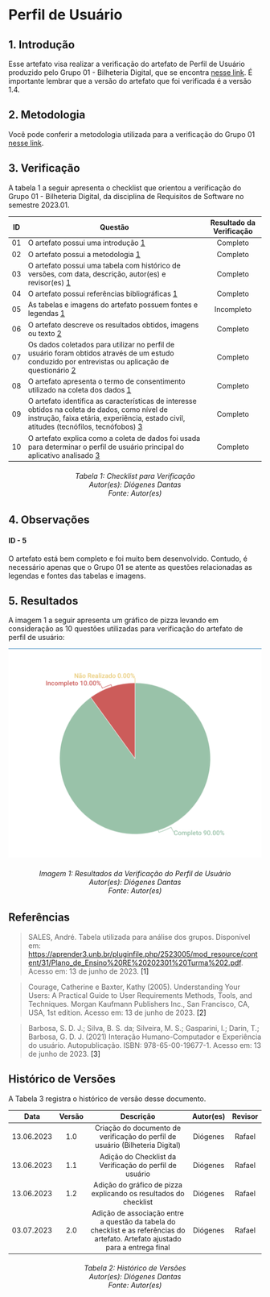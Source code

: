 # Perfil de Usuário
## 1. Introdução
Esse artefato visa realizar a verificação do artefato de Perfil de Usuário produzido pelo Grupo 01 - Bilheteria Digital, que se encontra [nesse link](https://requisitos-de-software.github.io/2023.1-BilheteriaDigital/elicitacao/perfil_de_usuario/).
É importante lembrar que a versão do artefato que foi verificada é a versão 1.4.

## 2. Metodologia
Você pode conferir a metodologia utilizada para a verificação do Grupo 01 [nesse link](https://requisitos-de-software.github.io/2023.1-Twitch/verificacao_grupo01/planejamento/).

## 3. Verificação

A tabela 1 a seguir apresenta o checklist que orientou a verificação do Grupo 01 - Bilheteria Digital, da disciplina de Requisitos de Software no semestre 2023.01.

| ID |Questão| Resultado da Verificação |
| :---: | --- | :---: |
| 01 | O artefato possui uma introdução [1](#1) | Completo |
| 02 | O artefato possui a metodologia [1](#1) | Completo |
| 03 | O artefato possui uma tabela com histórico de versões, com data, descrição, autor(es) e revisor(es) [1](#1) | Completo |
| 04 | O artefato possui referências bibliográficas [1](#1) | Completo |
| 05 | As tabelas e imagens do artefato possuem fontes e legendas [1](#1) | Incompleto |
| 06 | O artefato descreve os resultados obtidos, imagens ou texto [2](#2) | Completo |
| 07 | Os dados coletados para utilizar no perfil de usuário foram obtidos através de um estudo conduzido por entrevistas ou aplicação de questionário [2](#2)| Completo |
| 08 | O artefato apresenta o termo de consentimento utilizado na coleta dos dados [1](#1)| Completo |
| 09 | O artefato identifica as características de interesse obtidos na coleta de dados, como nível de instrução, faixa etária, experiência, estado civil, atitudes (tecnófilos, tecnófobos) [3](#3)| Completo |
| 10 | O artefato explica como a coleta de dados foi usada para determinar o perfil de usuário principal do aplicativo analisado [3](#3) | Completo |

<h6 align = "center"> Tabela 1: Checklist para Verificação
<br> Autor(es): Diógenes Dantas
<br>Fonte: Autor(es)</h6>

## 4. Observações

#### ID - 5

O artefato está bem completo e foi muito bem desenvolvido. Contudo, é necessário apenas que o Grupo 01 se atente as questões relacionadas as legendas e fontes das tabelas e imagens.

## 5. Resultados
A imagem 1 a seguir apresenta um gráfico de pizza levando em consideração as 10 questões utilizadas para verificação do artefato de perfil de usuário:

![Resultados Perfil de Usuario](./imagens_verifica01/perfildeusuario.png)
<h6 align = "center"> Imagem 1: Resultados da Verificação do Perfil de Usuário
<br> Autor(es): Diógenes Dantas
<br>Fonte: Autor(es)</h6>

## Referências

>SALES, André. Tabela utilizada para análise dos grupos. Disponível em: https://aprender3.unb.br/pluginfile.php/2523005/mod_resource/content/31/Plano_de_Ensino%20RE%20202301%20Turma%202.pdf. Acesso em: 13 de junho de 2023. <a id="1">[1]</a>

>Courage, Catherine e Baxter, Kathy (2005). Understanding Your Users: A Practical Guide to User Requirements Methods, Tools, and Techniques. Morgan Kaufmann Publishers Inc., San Francisco, CA, USA, 1st edition. Acesso em: 13 de junho de 2023. <a id="2">[2]</a>

>Barbosa, S. D. J.; Silva, B. S. da; Silveira, M. S.; Gasparini, I.; Darin, T.; Barbosa, G. D. J. (2021) Interação Humano-Computador e Experiência do usuário. Autopublicação. ISBN: 978-65-00-19677-1. Acesso em: 13 de junho de 2023. <a id="3">[3]</a>


## Histórico de Versões

A Tabela 3 registra o histórico de versão desse documento.

|    Data    | Versão | Descrição                                                                      | Autor(es)  | Revisor  |
| :--------: | :----: | :----------------------------------------------------------------------------: | :--------: | :------: |
| 13.06.2023 | 1.0    | Criação do documento de verificação do perfil de usuário (Bilheteria Digital) |   Diógenes   |    Rafael    |
| 13.06.2023 | 1.1    | Adição do Checklist da Verificação do perfil de usuário |   Diógenes   |    Rafael   |
| 13.06.2023 | 1.2    | Adição do gráfico de pizza explicando os resultados do checklist |   Diógenes   |    Rafael   |
| 03.07.2023 | 2.0    | Adição de associação entre a questão da tabela do checklist e as referências do artefato. Artefato ajustado para a entrega final |   Diógenes   |    Rafael   |


<h6 align = "center"> Tabela 2: Histórico de Versões
<br> Autor(es): Diógenes Dantas
<br>Fonte: Autor(es)</h6>